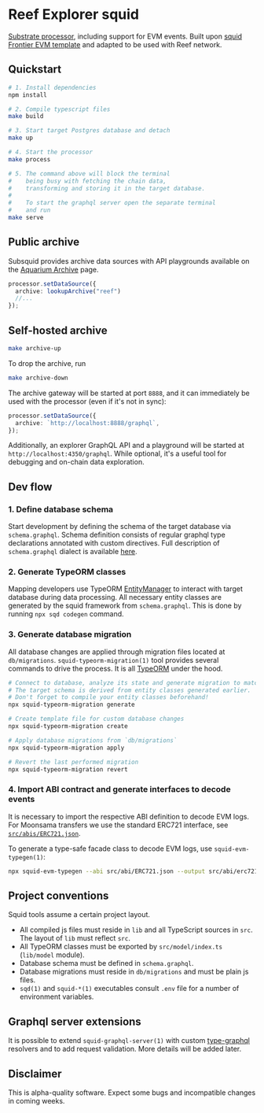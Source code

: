 # Reef Explorer squid

[Substrate processor](https://docs.subsquid.io/develop-a-squid/substrate-processor/), including support for EVM events. Built upon [squid Frontier EVM template](https://github.com/subsquid/squid-frontier-evm-template) and adapted to be used with Reef network.

## Quickstart

```bash
# 1. Install dependencies
npm install

# 2. Compile typescript files
make build

# 3. Start target Postgres database and detach
make up

# 4. Start the processor
make process

# 5. The command above will block the terminal
#    being busy with fetching the chain data, 
#    transforming and storing it in the target database.
#
#    To start the graphql server open the separate terminal
#    and run
make serve
```
## Public archive

Subsquid provides archive data sources with API playgrounds available on the [Aquarium Archive](https://app.subsquid.io/aquarium/archives) page.

```typescript
processor.setDataSource({
  archive: lookupArchive("reef")
  //...
});
```

## Self-hosted archive

```bash
make archive-up
```

To drop the archive, run

```bash
make archive-down
```

The archive gateway will be started at port `8888`, and it can immediately be used with the processor (even if it's not in sync):

```typescript
processor.setDataSource({
  archive: `http://localhost:8888/graphql`,
});
```

Additionally, an explorer GraphQL API and a playground will be started at `http://localhost:4350/graphql`. While optional, it's a useful tool for debugging and on-chain data exploration.

## Dev flow

### 1. Define database schema

Start development by defining the schema of the target database via `schema.graphql`.
Schema definition consists of regular graphql type declarations annotated with custom directives.
Full description of `schema.graphql` dialect is available [here](https://docs.subsquid.io/schema-spec).

### 2. Generate TypeORM classes

Mapping developers use TypeORM [EntityManager](https://typeorm.io/#/working-with-entity-manager)
to interact with target database during data processing. All necessary entity classes are
generated by the squid framework from `schema.graphql`. This is done by running `npx sqd codegen`
command.

### 3. Generate database migration

All database changes are applied through migration files located at `db/migrations`.
`squid-typeorm-migration(1)` tool provides several commands to drive the process.
It is all [TypeORM](https://typeorm.io/#/migrations) under the hood.

```bash
# Connect to database, analyze its state and generate migration to match the target schema.
# The target schema is derived from entity classes generated earlier.
# Don't forget to compile your entity classes beforehand!
npx squid-typeorm-migration generate

# Create template file for custom database changes
npx squid-typeorm-migration create

# Apply database migrations from `db/migrations`
npx squid-typeorm-migration apply

# Revert the last performed migration
npx squid-typeorm-migration revert   
```

### 4. Import ABI contract and generate interfaces to decode events

It is necessary to import the respective ABI definition to decode EVM logs. For Moonsama transfers we use the standard ERC721 interface, see [`src/abis/ERC721.json`](src/abis/ERC721.json).

To generate a type-safe facade class to decode EVM logs, use `squid-evm-typegen(1)`:

```bash
npx squid-evm-typegen --abi src/abi/ERC721.json --output src/abi/erc721.ts
```


## Project conventions

Squid tools assume a certain project layout.

* All compiled js files must reside in `lib` and all TypeScript sources in `src`.
The layout of `lib` must reflect `src`.
* All TypeORM classes must be exported by `src/model/index.ts` (`lib/model` module).
* Database schema must be defined in `schema.graphql`.
* Database migrations must reside in `db/migrations` and must be plain js files.
* `sqd(1)` and `squid-*(1)` executables consult `.env` file for a number of environment variables.

## Graphql server extensions

It is possible to extend `squid-graphql-server(1)` with custom
[type-graphql](https://typegraphql.com) resolvers and to add request validation.
More details will be added later.

## Disclaimer

This is alpha-quality software. Expect some bugs and incompatible changes in coming weeks.
